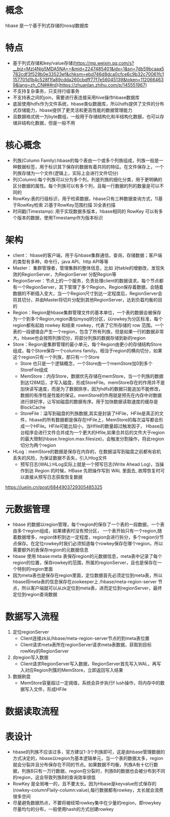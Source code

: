 # 概念
hbase 是一个基于列式存储的nosql数据库

# 特点
+ 基于列式存储和key/value存储(https://mp.weixin.qq.com/s?__biz=MzI4Njg5MDA5NA==&mid=2247485401&idx=1&sn=7db59bcaaa5782cdf3f529b0e33523ef&chksm=ebd746d8dca0cfce6c9b32c70061fc1157701d1b4c528f1fa89cdda260cbdff77f7e56045139&token=1120664639&lang=zh_CN###rd)(https://zhuanlan.zhihu.com/p/145551967)
+ 不支持复杂事务，只支持行级事务
+ 不支持表之间的join，需要进行表连接采用hive操作hbase数据库
+ 底层使用hdfs作为文件系统，hbase类似数据库，所以hdfs提供了文件的分布式存储能力，hbase提供了更灵活和更高性能的数据管理能力
+ 且数据格式统一为byte数组，一般用于存储结构化和半结构化数据，也可以存储非结构化数据，但是一般不用

# 核心概念
+ 列族(Column Family):hbase的每个表由一个或多个列族组成，列族一般是一种数据标签，用于标识其下保存的数据有着共同的特征。在文件保存上，一个列族存储为一个文件(逻辑上，实际上会进行文件切分)
+ 列(Column):每个列族可以分为多个列，列是列族的细化分类，用于更明确的区分数据的属性。每个列族可以有多个列，且每一行数据的列的数量是可以不同的 
+ RowKey:表的行级标识，用于检索数据，hbase只有三种数据查询方式，1)基于RowKey检索 2)基于RowKey范围扫描 3)全表扫描
+ 时间戳(Timestamp): 用于实现数据多版本，hbase相同的 RowKey 可以有多个版本的数据，使用Timestamp作为版本标识

# 架构
+ client： hbase的客户端，用于与hbase集群通信，查询，存储数据；客户端的类型有多种，命令行，java API、http API等等
+ Master： 集群管理者，管理集群的整体信息，比如 对table的增删改，发现失效的RegionServer，为RegionServer 分配Region等 
+ RegionServer：节点上的一个服务，负责处理client的数据请求。每个节点都有一个RegionServer，其下管理了多个Region，Region保存着数据，会随着数据的不断插入变大，当一个Region尺寸到达一定程度后，RegionServer会将其切分，并由Master将切片分配到其他RegionServer，达到负载均衡的目的
+ Region：Region是hbase集群管理文件的基本单位，一个表的数据会被保存为一个到多个Region,region类似mysql的分区，以rowkey为分区标准，每个region都有起始 rowkey 和结束 rowkey，代表了它所存储的 row 范围。一个表的一段键值会产生一个region，包含了所有列族，但是如果一行的数据非常大，hbase也会按照列族切分，将部分列族的数据存储到新的region
+ Store：Region是集群管理的最小单元，每个Region由更小的存储结构Store组成，每个Store保存一个columns family。相当于region的横向切分，如果这个region只有一个列族，那只有一个Store
	- Store 也只是一个逻辑概念，一个Store由一个memStore加0到多个StoreFile组成
	- MemStore：内存Store，数据优先存储在memStore，当一个列族的数据到达128M后，才写入磁盘，形成StoreFile。memStore存在的作用并不是加快读写速度，而是为了数据排序，因为hdfs的数据只能追加不能修改，数据的有序性是性能的保证。memStore的作用就是预先在内存中对数据进行排好序，让写如磁盘的数据有序。用于加快数据读取速度的缓存是 BlockCache 
	- StoreFile：溢写到磁盘的列族数据,其实是封装了HFile，HFile是真正的文件，hbase的所有数据都是保存在HFile上，MemStore的每次溢写都会形成一个HFile。HFile可能比较小，当Hfile的数量超过触发因子， Hbase后台程序会进行文件合并成为一个更大的Hfile,如果合并后的文件大于region的最大限制(hbase.hregion.max.filesize)，会触发分割操作，将此region切分为两个region
+ HLog：memStore的数据是保存在内存的，在数据溢写到磁盘之前都有宕机丢失的风险，为保证数据不丢失，引入Hlog文件
	- 预写日志(WAL):HLog实际上就是一个预写日志(Write Ahead Log)，当操作到达 Region 的时候，HBase 先把操作写到 WAL 里面去, 故障恢复时可以直接从预写日志获取恢复数据

https://juejin.cn/post/6844903729305485325

# 元数据管理
+ hbase 的数据以region管理，每个region的保存了一个表的一段数据，一个表由多个region组成，如果建表时没有预分区， 一个表开始只有一个region,随着数据增多，region体积到达一定程度，region会进行拆分，多个region分节点保存。在定位rowkey时我们必须知道每个rowkey保存在哪个region，所以需要额外的表保存region的元数据信息
+ hbase 使用 hbase:meta 表保存region的元数据信息，meta表中记录了每个region的位置，保存rowkey的范围，所属的regionServer，且也是保存在一个特别的region里面
+ 因为meta表也是保存在region里面，定位数据首先必须定位到meta表，所以hbase将meta表的信息保存在zookeeper上 /hbase/meta-region-server 节点，所以客户端就可以从zk定位到meta表，进而定位到regionServer，最终定位到region查询数据

# 数据写入流程
1. 定位regionServer
	+ Client连接zk从/hbase/meta-region-server节点的到meta表位置
	+ Client请求meta表所在regionServer请求meta表数据，获取到目标rowKey的RegionServer
2. 向region写入数据
	+ Client请求RegionServer写入数据，RegionServer首先写入WAL，再写入对应Region列簇的MemStore，立即返回写入结果
3. 数据刷盘
	+ MemStore容量超过一定阈值，系统会异步执行f lush操作，将内存中的数据写入文件，形成HFile

# 数据读取流程




# 表设计
+ hbase的列族不应该过多，官方建议1-3个列族即可，这是由hbase管理数据的方式决定的，hbase以region为基本逻辑单元，当一个表的数据太多，region就会分裂并且分布保存在不同的节点。如果数据不均衡，列族A有十亿行数据，列族B只有一万行数据，region在分裂时，列族B的数据也会被分布到不同的region，这会导致列族B的查询效率很低
+ RowKey 是全局唯一的，且不要太长。因为Hbase是keyvalue形式保存的(rowkey-columnFlaily-column:value),每行数据都有rowkey，太长就会浪费很多空间
+ 尽量避免数据热点，不要将被经常rowkey集中在少量的region，即rowykey尽量均匀的分布，一般使用hash的方式创建rowkey
